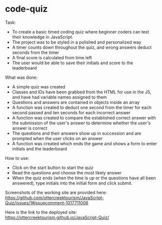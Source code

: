 # code-quiz

Task:
- To create a basic timed coding quiz where beginner coders can test their knowledge in JavaScript.
- The project was to be styled in a polished and personalized way
- A timer counts down throughout the quiz, and wrong answers deduct seconds from the timer
- A final score is calculated from time left
- The user would be able to save their initials and score to the leaderboard


What was done:
- A simple quiz was created
- Classes and IDs have been grabbed from the HTML for use in the JS, and have had variable names assigned to them
- Questions and answers are contained in objects inside an array
- A function was created to deduct one second from the timer for each second passed and ten seconds for each incorrect answer
- A function was created to compare the established correct answer with the submission of the user's answer to determine whether the user's answer is correct
- The questions and their answers show up in succession and are prompted when the user clicks on an answer
- A function was created which ends the game and shows a form to enter initials and the leaderboard


How to use:
- Click on the start button to start the quiz
- Read the questions and choose the most likely answer
- When the quiz ends (when the time is up or the questions have all been answered), type initials into the initial form and click submit.

Screenshots of the working site are provided here:
https://github.com/ottercreektourism/JavaScript-Quiz/issues/1#issuecomment-1017711006

Here is the link to the deployed site:
https://ottercreektourism.github.io/JavaScript-Quiz/